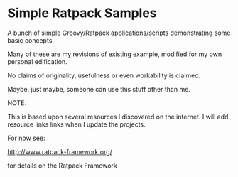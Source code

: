 # Simple Ratpack Samples

A bunch of simple Groovy/Ratpack applications/scripts demonstrating some basic concepts.

Many of these are my revisions of existing example, modified for my own personal edification.

No claims of originality, usefulness or even workability is claimed.

Maybe, just maybe, someone can use this stuff other than me.

NOTE:

This is based upon several resources I discovered on the internet.
I will add resource links links when I update the projects.

For now see:

http://www.ratpack-framework.org/

for details on the Ratpack Framework

